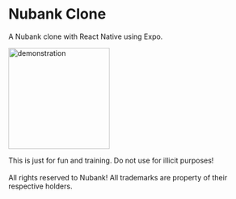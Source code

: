 # Nubank Clone

A Nubank clone with React Native using Expo.

<img src="https://github.com/marlonelima/Nubank-Interface-Clone/releases/download/CloneNubank/Screenshot_20210408-075709.png" alt="demonstration" width="200"/>

 This is just for fun and training. Do not use for illicit purposes! <br>
<br>
All rights reserved to Nubank! All trademarks are property of their respective holders.
